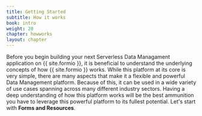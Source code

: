 ```yaml
---
title: Getting Started
subtitle: How it works
book: intro
weight: 20
chapter: howworks
layout: chapter
---
```

Before you begin building your next Serverless Data Managament application on {{ site.formio }}, it is beneficial to understand the underlying concepts of how {{ site.formio }} works. While this platform at its core is very simple, there are many aspects that make it a flexible and powerful Data Management platform. Because of this, it can be used in a wide variety of use cases spanning across many different industry sectors. Having a deep understanding of how this platform works will be the best ammunition you have to leverage this powerful platform to its fullest potential. Let's start with **Forms and Resources**.
